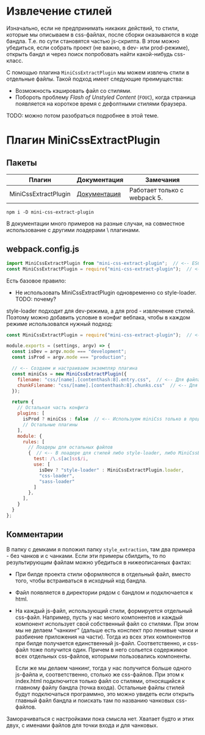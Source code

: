 # Извлечение стилей

Изначально, если не предпринимать никаких действий, то стили, которые мы описываем в css-файлах, после сборки оказываются в коде бандла. Т.е. по сути становятся частью js-скрипта. В этом можно убедиться, если собрать проект (не важно, в dev- или prod-режиме), открыть бандл и через поиск попробовать найти какой-нибудь css-класс.

С помощью плагина `MiniCssExtractPlugin` мы можем извлечь стили в отдельные файлы. Такой подход имеет следующие преимущества:

* Возможность кэшировать файл со стилями.
* Побороть проблему *Flash of Unstyled Content* (`FOUC`), когда страница появляется на короткое время с дефолтными стилями браузера.

TODO: можно потом разобраться подробнее в этой теме.

# Плагин MiniCssExtractPlugin

## Пакеты

| Плагин               | Документация                                                 | Замечания                    |
| -------------------- | ------------------------------------------------------------ | ---------------------------- |
| MiniCssExtractPlugin | [Документация](https://webpack.js.org/plugins/mini-css-extract-plugin/) | Работает только с webpack 5. |

```
npm i -D mini-css-extract-plugin
```

В документации много примеров на разные случаи, на совместное использование с другими лоадерами \ плагинами.

## webpack.config.js

```javascript
import MiniCssExtractPlugin from "mini-css-extract-plugin";  // <-- ES6-стиль.
const MiniCssExtractPlugin = require("mini-css-extract-plugin");  // <-- CommonJS-стиль.
```

Есть базовое правило:

* Не использовать MiniCssExtractPlugin одновременно со style-loader. TODO: почему?

style-loader подходит для dev-режима, а для prod - извлечение стилей. Поэтому можно добавить условие в конфиг вебпака, чтобы в каждом режиме использовался нужный подход:

```javascript
const MiniCssExtractPlugin = require("mini-css-extract-plugin");  // <-- Импортируем плагин

module.exports = (settings, argv) => {
  const isDev = argv.mode === "development";
  const isProd = argv.mode === "production";

  // <-- Создаем и настраиваем экземпляр плагина
  const miniCss = new MiniCssExtractPlugin({
    filename: "css/[name].[contenthash:8].entry.css",  // <-- Для файла точки входа.
    chunkFilename: "css/[name].[contenthash:8].chunks.css"  // <-- Для "ленивых чанков".
  });

  return {
    // Остальная часть конфига
    plugins: [
      isProd ? miniCss : false  // <-- Используем miniCss только в проде.
      // Остальные плагины
    ],
    module: {
      rules: [
        // Лоадеры для остальных файлов
        {  // <-- В лоадере для стилей либо style-loader, либо MiniCssExtractPlugin.loader
          test: /\.s[ac]ss$/i,
          use: [
            isDev ? "style-loader" : MiniCssExtractPlugin.loader,
            "css-loader",
            "sass-loader"
          ]
        },
      ],
    }
  }
};
```

## Комментарии

В папку с демками я положил папку `style_extraction`, там два примера - без чанков и с чанками. Если эти примеры сбилдить, то по результирующим файлам можно убедиться в нижеописанных фактах:

* При билде проекта стили оформляются в отдельный файл, вместо того, чтобы встраиваться в исходный код бандла.

* Файл появляется в директории рядом с бандлом и подключается к html.

* На каждый js-файл, использующий стили, формируется отдельный css-файл. Например, пусть у нас много компонентов и каждый компонент использует свой собственный файл со стилями. При этом мы не делаем "чанкинг" (дальше есть конспект про ленивые чанки и разбиение приложения на части). Тогда из всех этих компонентов при билде получается единственный js-файл. Соответственно, и css-файл тоже получится один. Причем в него сольется содержимое всех отдельных css-файлов, которыми пользовались компоненты.

  Если же мы делаем чанкинг, тогда у нас получится больше одного js-файла и, соответственно, столько же css-файлов. При этом к index.html подключится только файл со стилями, относящийся к главному файлу бандла (точка входа). Остальные файлы стилей будут подключаться программно, это можно увидеть если открыть главный файл бандла и поискать там по названию чанковых css-файлов.

Заморачиваться с настройками пока смысла нет. Хватает будто и этих двух, с именами файлов для точки входа и для чанковых.